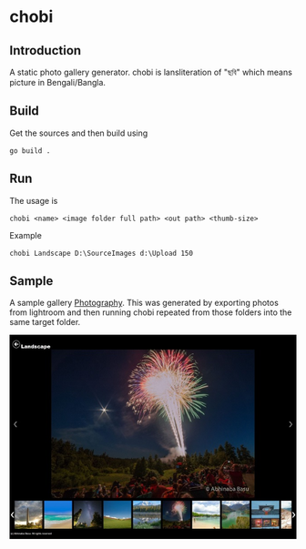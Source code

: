# chobi 
## Introduction
A static photo gallery generator. chobi is lansliteration of "ছবি" which means picture in Bengali/Bangla.

## Build
Get the sources and then build using
```
go build .
```

## Run
The usage is
```
chobi <name> <image folder full path> <out path> <thumb-size>
```

Example
```
chobi Landscape D:\SourceImages d:\Upload 150
```

## Sample
A sample gallery
[Photography](http://bonggeek.com/Photography/). This was generated by exporting photos from lightroom and then running chobi repeated from those folders into the same target folder.

![Sample Gallery](https://github.com/abhinababasu/chobi/raw/master/sample.JPG "Screenshot of sample gallery")

